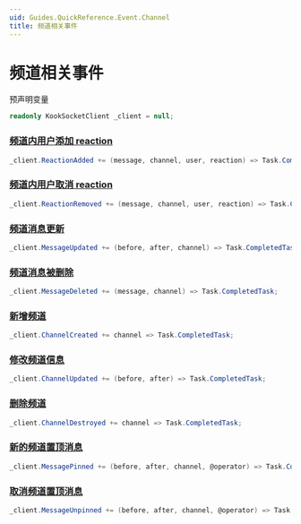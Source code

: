 ```yaml
---
uid: Guides.QuickReference.Event.Channel
title: 频道相关事件
---
```


# 频道相关事件

预声明变量

```csharp
readonly KookSocketClient _client = null;
```

### [频道内用户添加 reaction]

```csharp
_client.ReactionAdded += (message, channel, user, reaction) => Task.CompletedTask;
```

### [频道内用户取消 reaction]

```csharp
_client.ReactionRemoved += (message, channel, user, reaction) => Task.CompletedTask;
```

### [频道消息更新]

```csharp
_client.MessageUpdated += (before, after, channel) => Task.CompletedTask;
```

### [频道消息被删除]

```csharp
_client.MessageDeleted += (message, channel) => Task.CompletedTask;
```

### [新增频道]

```csharp
_client.ChannelCreated += channel => Task.CompletedTask;
```

### [修改频道信息]

```csharp
_client.ChannelUpdated += (before, after) => Task.CompletedTask;
```

### [删除频道]

```csharp
_client.ChannelDestroyed += channel => Task.CompletedTask;
```

### [新的频道置顶消息]

```csharp
_client.MessagePinned += (before, after, channel, @operator) => Task.CompletedTask;
```

### [取消频道置顶消息]

```csharp
_client.MessageUnpinned += (before, after, channel, @operator) => Task.CompletedTask;
```

[频道内用户添加 reaction]: https://developer.kookapp.cn/doc/event/channel#频道内用户添加%20reaction
[频道内用户取消 reaction]: https://developer.kookapp.cn/doc/event/channel#频道内用户取消%20reaction
[频道消息更新]: https://developer.kookapp.cn/doc/event/channel#频道消息更新
[频道消息被删除]: https://developer.kookapp.cn/doc/event/channel#频道消息被删除
[新增频道]: https://developer.kookapp.cn/doc/event/channel#新增频道
[修改频道信息]: https://developer.kookapp.cn/doc/event/channel#修改频道信息
[删除频道]: https://developer.kookapp.cn/doc/event/channel#删除频道
[新的频道置顶消息]: https://developer.kookapp.cn/doc/event/channel#新的频道置顶消息
[取消频道置顶消息]: https://developer.kookapp.cn/doc/event/channel#取消频道置顶消息
